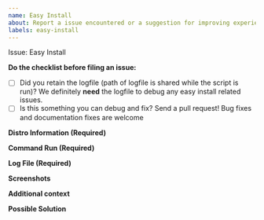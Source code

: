 ```yaml
---
name: Easy Install
about: Report a issue encountered or a suggestion for improving experience while using easy install to setup a "Bench + DontManage + DontManageErp" environment
labels: easy-install
---
```


Issue: Easy Install

**Do the checklist before filing an issue:**
 - [ ] Did you retain the logfile (path of logfile is shared while the script is run)? We definitely **need** the logfile to debug any easy install related issues.
 - [ ] Is this something you can debug and fix? Send a pull request! Bug fixes and documentation fixes are welcome

**Distro Information (Required)**
<!--
Paste the contents of
1. uname -a
2. cat /etc/*-release
-->

**Command Run (Required)**
<!--
Knowing what was the exact command run ie which flags were used will help us narrow down the exact cause for the failure and put in a fix soon
-->

**Log File (Required)**
<!--
Upload the logfile and share the link for the same or just paste it directly (hopefully the last 50 lines should do)
-->

**Screenshots**
<!--
Optional: Screenshot of the runtime of the script
-->

**Additional context**
<!--
We need all the information we can get our hands on
-->

**Possible Solution**
<!--
Any idea what might be causing the issue. Or if you have a proposed solution to the problem?
-->
